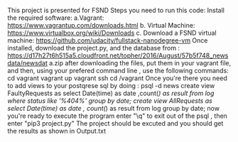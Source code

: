 This project is presented for FSND
Steps you need to run this code:
 Install the required software:
    a.Vagrant: https://www.vagrantup.com/downloads.html
    b. Virtual Machine: https://www.virtualbox.org/wiki/Downloads
    c. Download a FSND virtual machine: https://github.com/udacity/fullstack-nanodegree-vm
 Once installed, download the project.py, and the database from : https://d17h27t6h515a5.cloudfront.net/topher/2016/August/57b5f748_newsdata/newsdat a.zip
 after downloading the files, put them in your vagrant file, and then,
 using your prefered command line , use the following commands:
    cd vagrant
    vagrant up 
    vagrant ssh
    cd /vagrant
Once you're there you need to add views to your postqrese sql by doing :
    psql -d news
    create view FaultyRequests as 
            select 
                Date(time) as date ,count(*) as result
            from
                 log 
            where
                 status like '%404%'
            group by date;
    create view AllRequests as 
            select 
                Date(time) as date , count(*) as result
            from 
                log
            group by date;
    now you're ready to execute the program 
    enter "\q" to exit out of the psql , 
    then enter "pip3 project.py" 
The project should be excuted and you should get the results as shown in Output.txt
